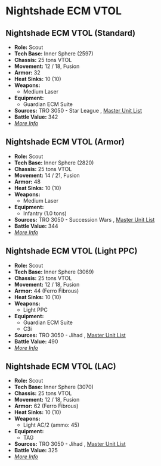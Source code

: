 # Nightshade ECM VTOL 

## Nightshade ECM VTOL (Standard) 

- **Role:** Scout 
- **Tech Base:** Inner Sphere (2597) 
- **Chassis:** 25 tons VTOL 
- **Movement:** 12 / 18, Fusion 
- **Armor:** 32 
- **Heat Sinks:** 10 (10) 
- **Weapons:** 
  - Medium Laser 
- **Equipment:** 
  - Guardian ECM Suite 
- **Sources:** TRO 3050 - Star League , [Master Unit List](http://masterunitlist.info/Unit/Details/2278/nightshade-ecm-vtol-standard) 
- **Battle Value:** 342 
- [*More Info*](nightshade_ecm_vtol/nightshade_ecm_vtol_standard.md) 

## Nightshade ECM VTOL (Armor) 

- **Role:** Scout 
- **Tech Base:** Inner Sphere (2820) 
- **Chassis:** 25 tons VTOL 
- **Movement:** 14 / 21, Fusion 
- **Armor:** 48 
- **Heat Sinks:** 10 (10) 
- **Weapons:** 
  - Medium Laser 
- **Equipment:** 
  - Infantry (1.0 tons) 
- **Sources:** TRO 3050 - Succession Wars , [Master Unit List](http://masterunitlist.info/Unit/Details/2274/nightshade-ecm-vtol-armor) 
- **Battle Value:** 344 
- [*More Info*](nightshade_ecm_vtol/nightshade_ecm_vtol_armor.md) 

## Nightshade ECM VTOL (Light PPC) 

- **Role:** Scout 
- **Tech Base:** Inner Sphere (3069) 
- **Chassis:** 25 tons VTOL 
- **Movement:** 12 / 18, Fusion 
- **Armor:** 44 (Ferro Fibrous) 
- **Heat Sinks:** 10 (10) 
- **Weapons:** 
  - Light PPC 
- **Equipment:** 
  - Guardian ECM Suite 
  - C3i 
- **Sources:** TRO 3050 - Jihad , [Master Unit List](http://masterunitlist.info/Unit/Details/2276/nightshade-ecm-vtol-light-ppc) 
- **Battle Value:** 490 
- [*More Info*](nightshade_ecm_vtol/nightshade_ecm_vtol_light_ppc.md) 

## Nightshade ECM VTOL (LAC) 

- **Role:** Scout 
- **Tech Base:** Inner Sphere (3070) 
- **Chassis:** 25 tons VTOL 
- **Movement:** 12 / 18, Fusion 
- **Armor:** 62 (Ferro Fibrous) 
- **Heat Sinks:** 10 (10) 
- **Weapons:** 
  - Light AC/2 (ammo: 45) 
- **Equipment:** 
  - TAG 
- **Sources:** TRO 3050 - Jihad , [Master Unit List](http://masterunitlist.info/Unit/Details/2275/nightshade-ecm-vtol-lac) 
- **Battle Value:** 325 
- [*More Info*](nightshade_ecm_vtol/nightshade_ecm_vtol_lac.md) 

